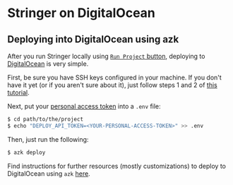 Stringer on DigitalOcean
========================

Deploying into DigitalOcean using azk
------------------------

After you run Stringer locally using [`Run Project` button](https://github.com/swanson/stringer#running-locally), deploying to [DigitalOcean](http://digitalocean.com/) is very simple.

First, be sure you have SSH keys configured in your machine. If you don't have it yet (or if you aren't sure about it), just follow steps 1 and 2 of [this tutorial](https://help.github.com/articles/generating-ssh-keys/).

Next, put your [personal access token](https://cloud.digitalocean.com/settings/applications) into a `.env` file:

```bash
$ cd path/to/the/project
$ echo "DEPLOY_API_TOKEN=<YOUR-PERSONAL-ACCESS-TOKEN>" >> .env
```

Then, just run the following:

```bash
$ azk deploy
```

Find instructions for further resources (mostly customizations) to deploy to DigitalOcean using `azk` [here](http://docs.azk.io/en/deploy/README.html).